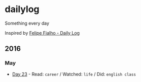 # dailylog

Something every day

Inspired by [Felipe Fialho - Daily Log](//github.com/LFeh/dailylog)

## 2016

### May

- [Day 23](https://github.com/felipemfp/dailylog/blob/master/log/2016-05-23.md) - Read: `career` / Watched: `life` / Did: `english class`

